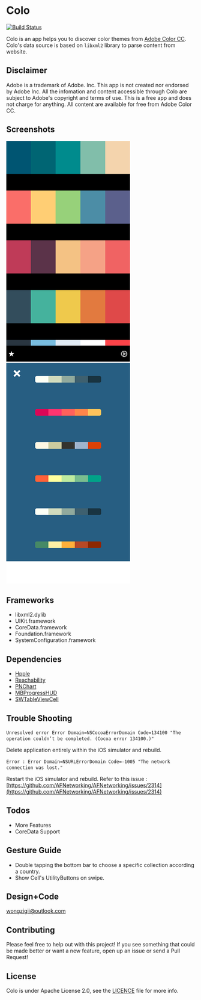 
# Colo

[![Build Status](http://img.shields.io/travis/wongzigii/Colo.svg?style=flat)](https://travis-ci.org/wongzigii/Colo) 

Colo is an app helps you to discover color themes from [Adobe Color CC](https://color.adobe.com/explore/newest/?time=all). Colo's data source is based on `libxml2` library to parse content from website. 

## Disclaimer
Adobe is a trademark of Adobe. Inc. This app is not created nor endorsed by Adobe Inc. All the infomation and content accessible through Colo are subject to Adobe's copyright and terms of use. This is a free app and does not charge for anything. All content are available for free from Adobe Color CC.

## Screenshots
![](./Assets/screenshot1.png)   ![](./Assets/screenshot4.png) 

## Frameworks
- libxml2.dylib
- UIKit.framework
- CoreData.framework
- Foundation.framework
- SystemConfiguration.framework

## Dependencies
- [Hpple](https://github.com/topfunky/hpple)
- [Reachability](https://github.com/tonymillion/Reachability)
- [PNChart](https://github.com/kevinzhow/PNChart)
- [MBProgressHUD](https://github.com/jdg/MBProgressHUD)
- [SWTableViewCell](https://github.com/CEWendel/SWTableViewCell)

## Trouble Shooting

    Unresolved error Error Domain=NSCocoaErrorDomain Code=134100 "The operation couldn’t be completed. (Cocoa error 134100.)" 

Delete application entirely within the iOS simulator and rebuild.
    
    Error : Error Domain=NSURLErrorDomain Code=-1005 "The network connection was lost."

Restart the iOS simulator and rebuild.
Refer to this issue : [https://github.com/AFNetworking/AFNetworking/issues/2314](https://github.com/AFNetworking/AFNetworking/issues/2314)

## Todos
- More Features
- CoreData Support

## Gesture Guide
- Double tapping the bottom bar to choose a specific collection according a country.
- Show Cell's UtilityButtons on swipe.

## Design+Code
wongzigii@outlook.com

## Contributing
Please feel free to help out with this project! If you see something that could be made better or want a new feature, open up an issue or send a Pull Request!

## License
Colo is under Apache License 2.0, see the [LICENCE](./LICENSE) file for more info.

